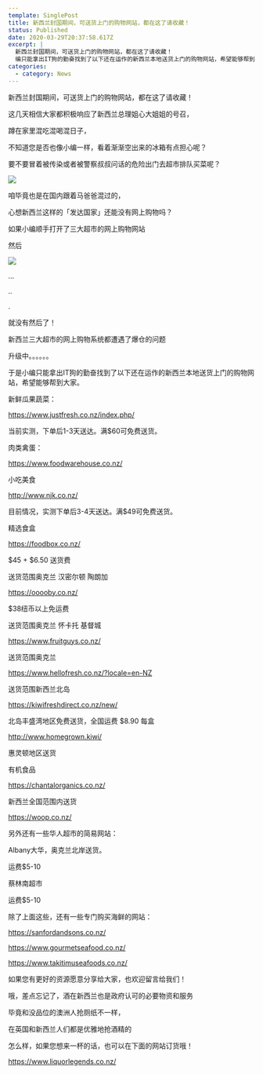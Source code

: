 ```yaml
---
template: SinglePost
title: 新西兰封国期间，可送货上门的购物网站，都在这了请收藏！
status: Published
date: 2020-03-29T20:37:58.617Z
excerpt: |
  新西兰封国期间，可送货上门的购物网站，都在这了请收藏！
  编只能拿出IT狗的勤奋找到了以下还在运作的新西兰本地送货上门的购物网站，希望能够帮到大家。
categories:
  - category: News
---
```

新西兰封国期间，可送货上门的购物网站，都在这了请收藏！









这几天相信大家都积极响应了新西兰总理姐心大姐姐的号召，

蹲在家里混吃混喝混日子，

不知道您是否也像小编一样，看着渐渐空出来的冰箱有点担心呢？

要不要冒着被传染或者被警察叔叔问话的危险出门去超市排队买菜呢？



![](https://ucarecdn.com/ab4afe6b-6f27-40e3-89cb-ee62fd742fbd/)





咱毕竟也是在国内跟着马爸爸混过的，

心想新西兰这样的「发达国家」还能没有网上购物吗？

如果小编顺手打开了三大超市的网上购物网站

然后

![](https://ucarecdn.com/2743351d-385a-4b22-9b7f-d7428fd45878/)

...

..

.











就没有然后了！

新西兰三大超市的网上购物系统都遭遇了爆仓的问题

升级中。。。。。。



于是小编只能拿出IT狗的勤奋找到了以下还在运作的新西兰本地送货上门的购物网站，希望能够帮到大家。



新鲜瓜果蔬菜：

https://www.justfresh.co.nz/index.php/

当前实测，下单后1-3天送达。满$60可免费送货。





肉类禽蛋：

https://www.foodwarehouse.co.nz/







小吃美食

http://www.njk.co.nz/

目前情况，实测下单后3-4天送达。满$49可免费送货。











精选食盒

https://foodbox.co.nz/

$45 + $6.50 送货费

送货范围奥克兰 汉密尔顿 陶朗加 







https://ooooby.co.nz/

$38纽币以上免运费 



送货范围奥克兰 怀卡托 基督城 







https://www.fruitguys.co.nz/

送货范围奥克兰 









https://www.hellofresh.co.nz/?locale=en-NZ

送货范围新西兰北岛







https://kiwifreshdirect.co.nz/new/

北岛丰盛湾地区免费送货，全国运费 $8.90 每盒









http://www.homegrown.kiwi/

惠灵顿地区送货





有机食品

https://chantalorganics.co.nz/

新西兰全国范围内送货







https://woop.co.nz/













另外还有一些华人超市的简易网站：

Albany大华，奥克兰北岸送货。

运费$5-10







蔡林南超市 

运费$5-10







除了上面这些，还有一些专门购买海鲜的网站：

https://sanfordandsons.co.nz/







https://www.gourmetseafood.co.nz/







https://www.takitimuseafoods.co.nz/





如果您有更好的资源愿意分享给大家，也欢迎留言给我们！

哦，差点忘记了，酒在新西兰也是政府认可的必要物资和服务

毕竟和没品位的澳洲人抢厕纸不一样，

在英国和新西兰人们都是优雅地抢酒精的











怎么样，如果您想来一杯的话，也可以在下面的网站订货哦！



https://www.liquorlegends.co.nz/
